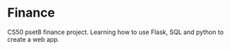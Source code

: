 # Finance
CS50 pset8 finance project. Learning how to use Flask, SQL and python to create a web app.
